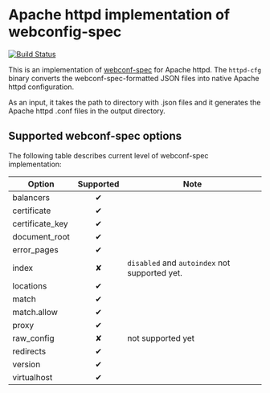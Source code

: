 # Apache httpd implementation of webconfig-spec

[![Build Status](https://travis-ci.org/micro-webapps/httpd-cfg.svg)](https://travis-ci.org/micro-webapps/httpd-cfg)

This is an implementation of [webconf-spec](https://github.com/micro-webapps/webconf-spec) for Apache httpd. The `httpd-cfg` binary converts the webconf-spec-formatted JSON files into native Apache httpd configuration.

As an input, it takes the path to directory with .json files and it generates the Apache httpd .conf files in the output directory.

## Supported webconf-spec options

The following table describes current level of webconf-spec implementation:


| Option | Supported | Note |
|--------|:---------:|------|
| balancers | ✔ | |
| certificate | ✔ | |
| certificate_key | ✔ | |
| document_root | ✔ | |
| error_pages | ✔ | |
| index | ✘ | `disabled` and `autoindex` not supported yet. |
| locations | ✔ | |
| match | ✔ | |
| match.allow | ✔ | |
| proxy | ✔ | |
| raw_config | ✘ | not supported yet |
| redirects | ✔ | |
| version | ✔ | |
| virtualhost | ✔ | |
